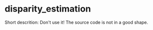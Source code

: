 disparity_estimation
====================

Short descrition: Don't use it! The source code is not in a good shape.
